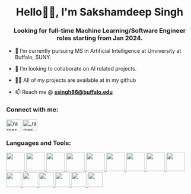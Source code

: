 
<h1 align="center">Hello👋🏽, I'm Sakshamdeep Singh</h1>
<h3 align="center">Looking for full-time Machine Learning/Software Engineer roles starting from Jan 2024.</h3>

- 🔭 I’m currently pursuing MS in Artificial Intelligence at Unviversity at Buffalo, SUNY.

- 💞️ I’m looking to collaborate on AI related projects.

- 👨‍💻 All of my projects are available at in my github <!-- add portfolio link later -->

- 📫 Reach me @ **ssingh86@buffalo.edu**

<h3 align="left">Connect with me:</h3>
<p align="left">
<a href="https://www.linkedin.com/in/sakshamdeep-singh" target="blank"><img align="center" src="https://raw.githubusercontent.com/rahuldkjain/github-profile-readme-generator/master/src/images/icons/Social/linked-in-alt.svg" alt="rameshpav1321" height="30" width="40" /></a>
<a href="https://www.leetcode.com/saksham_sds" target="blank"><img align="center" src="https://raw.githubusercontent.com/rahuldkjain/github-profile-readme-generator/master/src/images/icons/Social/leet-code.svg" alt="_rameshpav1321" height="30" width="40" /></a>
</p>

<h3 align="left">Languages and Tools:</h3>
<p align="left"> 
    <a href="https://www.python.org" target="_blank" rel="noreferrer"> 
            <img src="https://cdn.jsdelivr.net/gh/devicons/devicon/icons/python/python-original-wordmark.svg" width="50" height="50"/> </a>
    <a href="https://www.tensorflow.org/" target="_blank" rel="noreferrer"> 
            <img src="https://cdn.jsdelivr.net/gh/devicons/devicon/icons/pytorch/pytorch-plain-wordmark.svg" width="50" height="50"/> </a>
    <a href="https://www.tensorflow.org/" target="_blank" rel="noreferrer"> 
            <img src="https://cdn.jsdelivr.net/gh/devicons/devicon/icons/tensorflow/tensorflow-original.svg"  width="50" height="50"/> </a>
    <a href="https://jupyter.org/" target="_blank" rel="noreferrer"> 
            <img src="https://cdn.jsdelivr.net/gh/devicons/devicon/icons/jupyter/jupyter-original-wordmark.svg"  width="50" height="50"/> </a>
    <a href="https://www.anaconda.com/download" target="_blank" rel="noreferrer"> 
            <img src="https://cdn.jsdelivr.net/gh/devicons/devicon/icons/anaconda/anaconda-original-wordmark.svg"  width="50" height="50"/> </a>
    <a href="https://docs.opencv.org/4.x/index.html" target="_blank" rel="noreferrer"> 
            <img src="https://cdn.jsdelivr.net/gh/devicons/devicon/icons/opencv/opencv-original-wordmark.svg"   width="50" height="50"/> </a>
    <a href="https://www.java.com/en/" target="_blank" rel="noreferrer"> 
            <img src="https://cdn.jsdelivr.net/gh/devicons/devicon/icons/java/java-original-wordmark.svg"  width="50" height="50"/> </a>
    <a href="https://spring.io/" target="_blank" rel="noreferrer"> 
            <img src="https://cdn.jsdelivr.net/gh/devicons/devicon/icons/spring/spring-original-wordmark.svg"  width="50" height="50"/> </a>
    <a href="https://www.mongodb.com/" target="_blank" rel="noreferrer"> 
            <img src="https://cdn.jsdelivr.net/gh/devicons/devicon/icons/mongodb/mongodb-original-wordmark.svg"   width="50" height="50"/> </a>
    <a href="https://developer.mozilla.org/en-US/docs/Web/JavaScript" target="_blank" rel="noreferrer"> 
            <img src="https://cdn.jsdelivr.net/gh/devicons/devicon/icons/javascript/javascript-plain.svg"  width="40" height="40"/> </a>
    <a href="https://www.linux.org/" target="_blank" rel="noreferrer"> 
            <img src="https://cdn.jsdelivr.net/gh/devicons/devicon/icons/linux/linux-original.svg"  width="40" height="40"/> </a>
    <a href="https://ubuntu.com/" target="_blank" rel="noreferrer"> 
            <img src="https://cdn.jsdelivr.net/gh/devicons/devicon/icons/ubuntu/ubuntu-plain-wordmark.svg"  width="40" height="40"/> </a>
    <a href="https://developer.mozilla.org/en-US/docs/Web/HTML" target="_blank" rel="noreferrer"> 
            <img src="https://cdn.jsdelivr.net/gh/devicons/devicon/icons/html5/html5-plain-wordmark.svg" width="40" height="40"/> </a>
    <a href="https://developer.mozilla.org/en-US/docs/Web/CSS" target="_blank" rel="noreferrer"> 
            <img src="https://cdn.jsdelivr.net/gh/devicons/devicon/icons/css3/css3-plain-wordmark.svg"   width="40" height="40"/> </a>
    <a href="https://bitbucket.org/product" target="_blank" rel="noreferrer"> 
            <img src="https://cdn.jsdelivr.net/gh/devicons/devicon/icons/bitbucket/bitbucket-original-wordmark.svg"    width="40" height="40"/> </a>
 </p>


<!---
sakshamsds/sakshamsds is a ✨ special ✨ repository because its `README.md` (this file) appears on your GitHub profile.
You can click the Preview link to take a look at your changes.
https://devicon.dev/
--->

